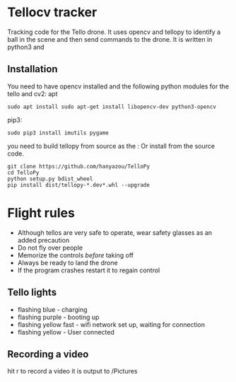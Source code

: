 # Tellocv tracker
Tracking code for the Tello drone. It uses opencv and tellopy to identify a ball in the scene and then send commands to the drone.
It is written in python3 and 

## Installation
You need to have opencv installed and the following python modules for the tello and cv2:
apt

```
sudo apt install sudo apt-get install libopencv-dev python3-opencv
```

pip3:

```
sudo pip3 install imutils pygame
```

you need to build tellopy from source as the :
Or install from the source code.
```
git clone https://github.com/hanyazou/TelloPy
cd TelloPy
python setup.py bdist_wheel
pip install dist/tellopy-*.dev*.whl --upgrade
```

# Flight rules
- Although tellos are very safe to operate, wear safety glasses as an added precaution
- Do not fly over people
- Memorize the controls *before* taking off
- Always be ready to land the drone
- If the program crashes restart it to regain control

## Tello lights

- flashing blue - charging
- flashing purple - booting up
- flashing yellow fast - wifi network set up, waiting for connection
- flashing yellow - User connected

## Recording a video
hit r to record a video it is output to <home>/Pictures
